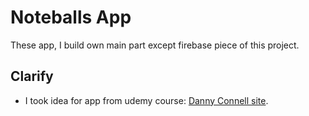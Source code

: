 # Noteballs App

These app, I build own main part except firebase piece of this project.

## Сlarify

- I took idea for app from udemy course: [Danny Connell site](https://www.dconnell.co.uk/#/).
